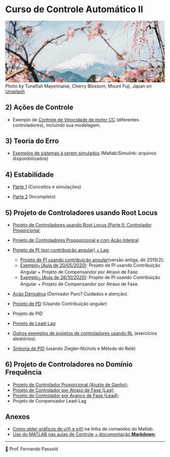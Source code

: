 # Curso de Controle Automático II

![tunafish-mayonnaise-pSIt7op-mds-unsplash.jpg](tunafish-mayonnaise-pSIt7op-mds-unsplash.jpg)Photo by Tunafish Mayonnaise, Cherry Blossom, Mount Fuji, Japan on [Unsplash](https://unsplash.com/photos/pSIt7op-mds)



## 2) Ações de Controle

* Exemplo de [Controle de Velocidade de motor CC](Testes_Velocidade_Motor_CC/modelagem_motor_cc.html) (diferentes controladores), incluindo sua modelagem.



## 3) Teoria do Erro

* [Exemplos de sistemas à serem simulados](Simulink_Erros/Readme.html) (Matlab/Simulink: arquivos disponibilizados)



## 4) Estabilidade

- [Parte 1](estabilidade.html) (Conceitos e simulações)

- [Parte 2](estabilidade2.html) (Incompleto)

  

## 5) Projeto de Controladores usando Root Locus

- [Projeto de Controladores usando Root Locus (Parte I): Controlador Proporcional](projeto_usando_root_locus_parte_1.html);
- [Projeto de Controladores Prooporcional e com Ação Integral](PI_parte1.html)
- [Projeto de PI (por contribuição angular) + Lag](PI_angular_Lag.html);
  - [Projeto de PI usando contribuição angular](projeto_controladores_acao_integral_extendido.html)(versão antiga, de 2019/2);
  - [Exemplo$_1$ (Aula de 20/05/2020)](aula_20_05_2020/aula_20_05_2020.html): Projeto de PI usando Contribuição Angular + Projeto de Compensandor por Atraso de Fase.
  - [Exemplo$_2$ (Aula de 26/10/2020)](2020_2/PI_Lag_aula_26_10_2020.html): Projeto de PI usando Contribuição Angular + Projeto de Compensandor por Atraso de Fase.

- [Ação Derivativa](Acao_Derivativa.html) (Derivador Puro? Cuidados e atenção).
- [Projeto de PD](aula_PD_03out2019.html) (Usando Contribuição angular)
- Projeto de PID
- [Projeto de Lead-Lag](Aula_28_05_2019_lead_lag.html)
- [Outros exemplos de projetos de controladores usando RL](exercicios/exercicios.html) (exercícios aleatórios).
- [Sintonia de PID](8_Ajuste_PID/Sintonia_PIDs_usando_ZN.html) (usando Ziegler-Nichols e Método do Relé)



## 6) Projeto de Controladores no Domínio Frequência

- [Projeto de Controlador Proporcional (Ajuste de Ganho)](projeto_bode_01.html);
- [Projeto de Controlador por Atraso de Fase (Lag)](lag_bode.html);
- [Projeto de Controlador por Avanço de Fase (Lead)](lead_bode.html);
- Projeto de Compensador Lead-Lag



## Anexos

- [Como obter gráficos de $u(t)$ e $e(t)$](Acoes_Controle_Erro/acoes_controle_erro.html) na linha de comandos do Matlab.
- [Uso do MATLAB nas aulas de Controle + documentação **Markdown**](sugestao_uso_matlab_em_controle.html);

------

[🎵](https://soundcloud.com/paolitachan/paul-mccartney-wings-live-and) Prof. Fernando Passold